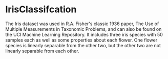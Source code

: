 # IrisClassifcation
The Iris dataset was used in R.A. Fisher's classic 1936 paper, The Use of Multiple Measurements in Taxonomic Problems, and can also be found on the UCI Machine Learning Repository.  It includes three iris species with 50 samples each as well as some properties about each flower. One flower species is linearly separable from the other two, but the other two are not linearly separable from each other. 
